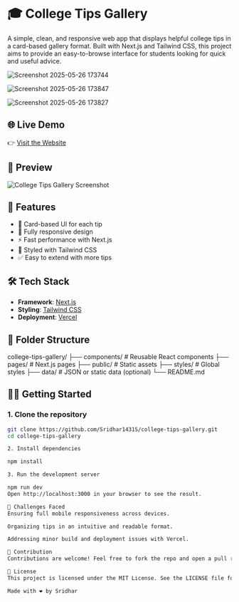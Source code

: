 # 🎓 College Tips Gallery

A simple, clean, and responsive web app that displays helpful college tips in a card-based gallery format. Built with Next.js and Tailwind CSS, this project aims to provide an easy-to-browse interface for students looking for quick and useful advice.


![Screenshot 2025-05-26 173744](https://github.com/user-attachments/assets/7d2c15f9-e572-44f7-bde5-ba1ebe6b5b5e)



![Screenshot 2025-05-26 173847](https://github.com/user-attachments/assets/844c620d-75c6-4df3-8cf8-43bd1d2c70e6)




![Screenshot 2025-05-26 173827](https://github.com/user-attachments/assets/d8a0f54a-4234-4d4d-abaa-a48891e2ce95)




## 🌐 Live Demo

👉 [Visit the Website](https://college-tips-gallery-sand.vercel.app/)

## 📸 Preview

![College Tips Gallery Screenshot](https://raw.githubusercontent.com/Sridhar1431S/college-tips-gallery/main/public/preview.png)

## 🚀 Features

- 🎴 Card-based UI for each tip
- 📱 Fully responsive design
- ⚡ Fast performance with Next.js
- 🎨 Styled with Tailwind CSS
- ✅ Easy to extend with more tips

## 🛠️ Tech Stack

- **Framework**: [Next.js](https://nextjs.org/)
- **Styling**: [Tailwind CSS](https://tailwindcss.com/)
- **Deployment**: [Vercel](https://vercel.com/)

## 📁 Folder Structure

college-tips-gallery/
├── components/ # Reusable React components
├── pages/ # Next.js pages
├── public/ # Static assets
├── styles/ # Global styles
├── data/ # JSON or static data (optional)
└── README.md

## 🧑‍💻 Getting Started

### 1. Clone the repository

```bash
git clone https://github.com/Sridhar1431S/college-tips-gallery.git
cd college-tips-gallery

2. Install dependencies

npm install

3. Run the development server

npm run dev
Open http://localhost:3000 in your browser to see the result.

🧩 Challenges Faced
Ensuring full mobile responsiveness across devices.

Organizing tips in an intuitive and readable format.

Addressing minor build and deployment issues with Vercel.

🙌 Contribution
Contributions are welcome! Feel free to fork the repo and open a pull request.

📄 License
This project is licensed under the MIT License. See the LICENSE file for details.

Made with ❤️ by Sridhar
